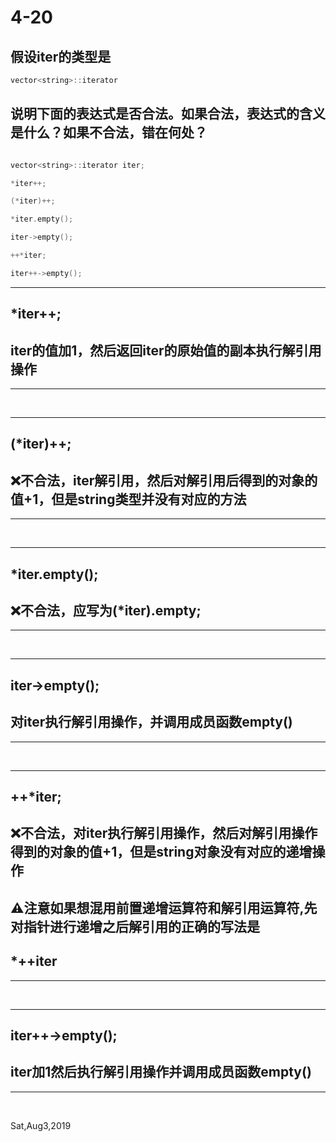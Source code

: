 # 4-20

## 假设iter的类型是
```c++
vector<string>::iterator
```

## 说明下面的表达式是否合法。如果合法，表达式的含义是什么？如果不合法，错在何处？

```c++

vector<string>::iterator iter;

*iter++;

(*iter)++;

*iter.empty();

iter->empty();

++*iter;

iter++->empty();

```
---
## *iter++;
## iter的值加1，然后返回iter的原始值的副本执行解引用操作
---
&nbsp; 

---
## (*iter)++;
## ❌不合法，iter解引用，然后对解引用后得到的对象的值+1，但是string类型并没有对应的方法
---
&nbsp; 

---
## *iter.empty();
## ❌不合法，应写为(*iter).empty;
---
&nbsp; 

---
## iter->empty();
## 对iter执行解引用操作，并调用成员函数empty()
---
&nbsp;

---
## ++*iter;
## ❌不合法，对iter执行解引用操作，然后对解引用操作得到的对象的值+1，但是string对象没有对应的递增操作

## ⚠注意如果想混用前置递增运算符和解引用运算符,先对指针进行递增之后解引用的正确的写法是
## *++iter
---
&nbsp; 

---
## iter++->empty();
## iter加1然后执行解引用操作并调用成员函数empty()
---
&nbsp;

Sat,Aug3,2019
